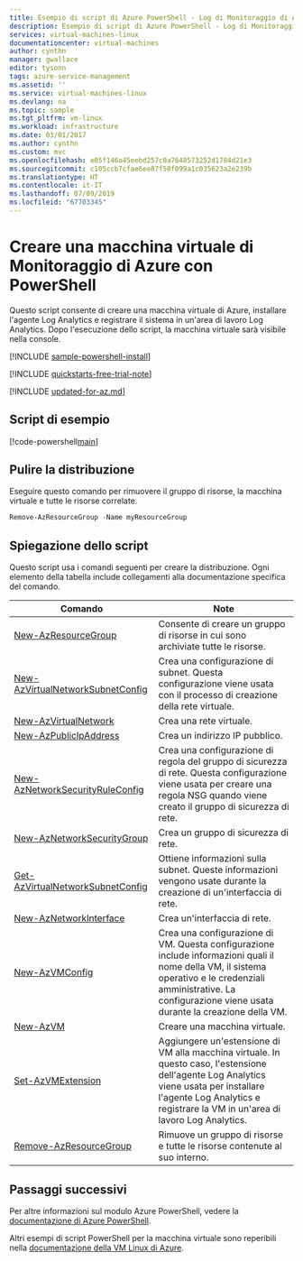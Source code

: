 ```yaml
---
title: Esempio di script di Azure PowerShell - Log di Monitoraggio di Azure | Microsoft Docs
description: Esempio di script di Azure PowerShell - Log di Monitoraggio di Azure
services: virtual-machines-linux
documentationcenter: virtual-machines
author: cynthn
manager: gwallace
editor: tysonn
tags: azure-service-management
ms.assetid: ''
ms.service: virtual-machines-linux
ms.devlang: na
ms.topic: sample
ms.tgt_pltfrm: vm-linux
ms.workload: infrastructure
ms.date: 03/01/2017
ms.author: cynthn
ms.custom: mvc
ms.openlocfilehash: e05f146a45eebd257c0a7648573252d1784d21e3
ms.sourcegitcommit: c105ccb7cfae6ee87f50f099a1c035623a2e239b
ms.translationtype: HT
ms.contentlocale: it-IT
ms.lasthandoff: 07/09/2019
ms.locfileid: "67703345"
---
```

# <a name="create-an-azure-monitor-vm-with-powershell"></a>Creare una macchina virtuale di Monitoraggio di Azure con PowerShell

Questo script consente di creare una macchina virtuale di Azure, installare l'agente Log Analytics e registrare il sistema in un'area di lavoro Log Analytics. Dopo l'esecuzione dello script, la macchina virtuale sarà visibile nella console.

[!INCLUDE [sample-powershell-install](../../../includes/sample-powershell-install.md)]

[!INCLUDE [quickstarts-free-trial-note](../../../includes/quickstarts-free-trial-note.md)]

[!INCLUDE [updated-for-az.md](../../../includes/updated-for-az.md)]

## <a name="sample-script"></a>Script di esempio

[!code-powershell[main](../../../powershell_scripts/virtual-machine/create-vm-monitor-oms/create-vm-monitor-oms.ps1 "Create VM")]

## <a name="clean-up-deployment"></a>Pulire la distribuzione

Eseguire questo comando per rimuovere il gruppo di risorse, la macchina virtuale e tutte le risorse correlate.

```powershell
Remove-AzResourceGroup -Name myResourceGroup
```

## <a name="script-explanation"></a>Spiegazione dello script

Questo script usa i comandi seguenti per creare la distribuzione. Ogni elemento della tabella include collegamenti alla documentazione specifica del comando.

| Comando | Note |
|---|---|
| [New-AzResourceGroup](https://docs.microsoft.com/powershell/module/az.resources/new-azresourcegroup) | Consente di creare un gruppo di risorse in cui sono archiviate tutte le risorse. |
| [New-AzVirtualNetworkSubnetConfig](https://docs.microsoft.com/powershell/module/az.network/new-azvirtualnetworksubnetconfig) | Crea una configurazione di subnet. Questa configurazione viene usata con il processo di creazione della rete virtuale. |
| [New-AzVirtualNetwork](https://docs.microsoft.com/powershell/module/az.network/new-azvirtualnetwork) | Crea una rete virtuale. |
| [New-AzPublicIpAddress](https://docs.microsoft.com/powershell/module/az.network/new-azpublicipaddress) | Crea un indirizzo IP pubblico. |
| [New-AzNetworkSecurityRuleConfig](https://docs.microsoft.com/powershell/module/az.network/new-aznetworksecurityruleconfig) | Crea una configurazione di regola del gruppo di sicurezza di rete. Questa configurazione viene usata per creare una regola NSG quando viene creato il gruppo di sicurezza di rete. |
| [New-AzNetworkSecurityGroup](https://docs.microsoft.com/powershell/module/az.network/new-aznetworksecuritygroup) | Crea un gruppo di sicurezza di rete. |
| [Get-AzVirtualNetworkSubnetConfig](https://docs.microsoft.com/powershell/module/az.network/get-azvirtualnetworksubnetconfig) | Ottiene informazioni sulla subnet. Queste informazioni vengono usate durante la creazione di un'interfaccia di rete. |
| [New-AzNetworkInterface](https://docs.microsoft.com/powershell/module/az.network/new-aznetworkinterface) | Crea un'interfaccia di rete. |
| [New-AzVMConfig](https://docs.microsoft.com/powershell/module/az.compute/new-azvmconfig) | Crea una configurazione di VM. Questa configurazione include informazioni quali il nome della VM, il sistema operativo e le credenziali amministrative. La configurazione viene usata durante la creazione della VM. |
| [New-AzVM](https://docs.microsoft.com/powershell/module/az.compute/new-azvm) | Creare una macchina virtuale. |
| [Set-AzVMExtension](https://docs.microsoft.com/powershell/module/az.compute/set-azvmextension) | Aggiungere un'estensione di VM alla macchina virtuale. In questo caso, l'estensione dell'agente Log Analytics viene usata per installare l'agente Log Analytics e registrare la VM in un'area di lavoro Log Analytics. |
|[Remove-AzResourceGroup](https://docs.microsoft.com/powershell/module/az.resources/remove-azresourcegroup) | Rimuove un gruppo di risorse e tutte le risorse contenute al suo interno. |

## <a name="next-steps"></a>Passaggi successivi

Per altre informazioni sul modulo Azure PowerShell, vedere la [documentazione di Azure PowerShell](/powershell/azure/overview).

Altri esempi di script PowerShell per la macchina virtuale sono reperibili nella [documentazione della VM Linux di Azure](../linux/powershell-samples.md?toc=%2fazure%2fvirtual-machines%2flinux%2ftoc.json).
